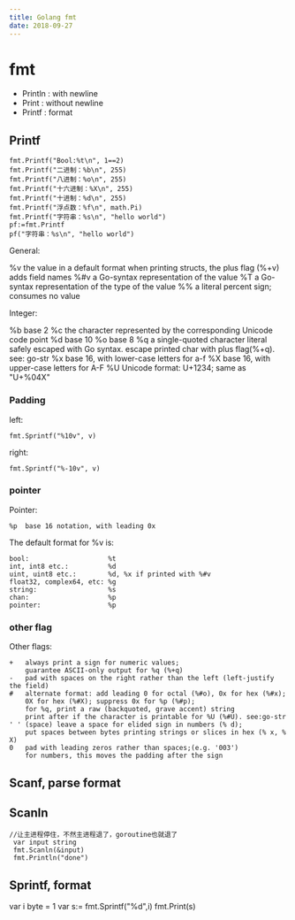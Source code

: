 ```yaml
---
title: Golang fmt
date: 2018-09-27
---
```

# fmt

- Println : with newline
- Print : without newline
- Printf : format

## Printf

    fmt.Printf("Bool:%t\n", 1==2)
    fmt.Printf("二进制：%b\n", 255)
    fmt.Printf("八进制：%o\n", 255)
    fmt.Printf("十六进制：%X\n", 255)
    fmt.Printf("十进制：%d\n", 255)
    fmt.Printf("浮点数：%f\n", math.Pi)
    fmt.Printf("字符串：%s\n", "hello world")
    pf:=fmt.Printf
    pf("字符串：%s\n", "hello world")

General:

  %v	the value in a default format
  	when printing structs, the plus flag (%+v) adds field names
  %#v	a Go-syntax representation of the value
  %T	a Go-syntax representation of the type of the value
  %%	a literal percent sign; consumes no value

Integer:

  %b	base 2
  %c	the character represented by the corresponding Unicode code point
  %d	base 10
  %o	base 8
  %q	a single-quoted character literal safely escaped with Go syntax.
  	escape printed char with plus flag(%+q). see: go-str
  %x	base 16, with lower-case letters for a-f
  %X	base 16, with upper-case letters for A-F
  %U	Unicode format: U+1234; same as "U+%04X"

### Padding
left:

    fmt.Sprintf("%10v", v)

right:

    fmt.Sprintf("%-10v", v)

### pointer
Pointer:

	%p	base 16 notation, with leading 0x

The default format for %v is:

	bool:                    %t
	int, int8 etc.:          %d
	uint, uint8 etc.:        %d, %x if printed with %#v
	float32, complex64, etc: %g
	string:                  %s
	chan:                    %p
	pointer:                 %p

### other flag
Other flags:

	+	always print a sign for numeric values;
		guarantee ASCII-only output for %q (%+q)
	-	pad with spaces on the right rather than the left (left-justify the field)
	#	alternate format: add leading 0 for octal (%#o), 0x for hex (%#x);
		0X for hex (%#X); suppress 0x for %p (%#p);
		for %q, print a raw (backquoted, grave accent) string
		print after if the character is printable for %U (%#U). see:go-str
	' '	(space) leave a space for elided sign in numbers (% d);
		put spaces between bytes printing strings or slices in hex (% x, % X)
	0	pad with leading zeros rather than spaces;(e.g. '003')
		for numbers, this moves the padding after the sign

## Scanf, parse format
## Scanln

	//让主进程停住，不然主进程退了，goroutine也就退了
	 var input string
	 fmt.Scanln(&input)
	 fmt.Println("done")

## Sprintf, format

  var i byte = 1
  var s:= fmt.Sprintf("%d",i)
  fmt.Print(s)